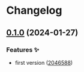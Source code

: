 # Changelog

## [0.1.0](https://github.com/hbstack/decap-cms/compare/v0.0.1...v0.1.0) (2024-01-27)


### Features ✨

* first version ([2046588](https://github.com/hbstack/decap-cms/commit/2046588ebc02f010e3829ab9b56a43e62fc55fdc))
